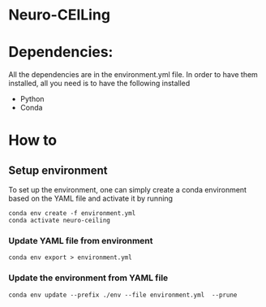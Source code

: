 # Neuro-CEILing

# Dependencies:

All the dependencies are in the environment.yml file. In order to 
have them installed, all you need is to have the following installed
 - Python
 - Conda

# How to

## Setup environment

To set up the environment, one can simply create a conda environment
based on the YAML file and activate it by running
 ```
 conda env create -f environment.yml
 conda activate neuro-ceiling
 ```

### Update YAML file from environment
```
conda env export > environment.yml
```

### Update the environment from YAML file

```
conda env update --prefix ./env --file environment.yml  --prune
```
